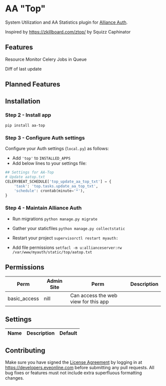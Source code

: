 # AA "Top"

System Utilization and AA Statistics plugin for [Alliance Auth](https://gitlab.com/allianceauth/allianceauth/).

Inspired by <https://zkillboard.com/ztop/> by Squizz Caphinator

## Features

Resource Monitor
Celery Jobs in Queue

Diff of last update

## Planned Features

## Installation

### Step 2 - Install app

```shell
pip install aa-top
```

### Step 3 - Configure Auth settings

Configure your Auth settings (`local.py`) as follows:

- Add `'top'` to `INSTALLED_APPS`
- Add below lines to your settings file:

```python
## Settings for AA-Top
# Update aatop.txt
CELERYBEAT_SCHEDULE['top_update_aa_top_txt'] = {
    'task': 'top.tasks.update_aa_top_txt',
    'schedule': crontab(minute='*'),
}
```

### Step 4 - Maintain Alliance Auth

- Run migrations `python manage.py migrate`
- Gather your staticfiles `python manage.py collectstatic`
- Restart your project `supervisorctl restart myauth:`

- Add file permissions `setfacl -m u:allianceserver:rw /var/www/myauth/static/top/aatop.txt`

## Permissions

| Perm | Admin Site  | Perm | Description |
| --- | --- | --- | --- |
| basic_access | nill | Can access the web view for this app

## Settings

| Name | Description | Default |
| --- | --- | --- |

## Contributing

Make sure you have signed the [License Agreement](https://developers.eveonline.com/resource/license-agreement) by logging in at <https://developers.eveonline.com> before submitting any pull requests. All bug fixes or features must not include extra superfluous formatting changes.

